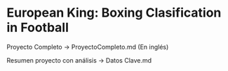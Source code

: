 # European King: Boxing Clasification in Football 
Proyecto Completo -> ProyectoCompleto.md (En inglés)

Resumen proyecto con análisis -> Datos Clave.md
